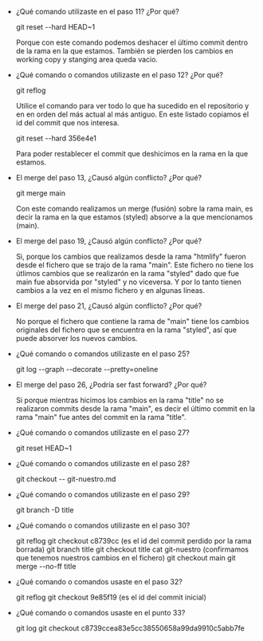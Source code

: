 - ¿Qué comando utilizaste en el paso 11? ¿Por qué?

    git reset --hard HEAD~1

    Porque con este comando podemos deshacer el último commit dentro de la rama en la que estamos. 
    También se pierden los cambios en working copy y stanging area queda vacio.

- ¿Qué comando o comandos utilizaste en el paso 12? ¿Por qué?

    git reflog

    Utilice el comando para ver todo lo que ha sucedido en el repositorio y en en orden del más actual al más antiguo.
    En este listado copiamos el id del commit que nos interesa.

    git reset --hard 356e4e1

    Para poder restablecer el commit que deshicimos en la rama en la que estamos.

- El merge del paso 13, ¿Causó algún conflicto? ¿Por qué?

    git merge main

    Con este comando realizamos un merge (fusión) sobre la rama main, es decir la rama en la que estamos (styled) absorve a la que mencionamos (main).

- El merge del paso 19, ¿Causó algún conflicto? ¿Por qué?

    Si, porque los cambios que realizamos desde la rama "htmlify" fueron desde el fichero que se trajo de la rama "main". 
    Este fichero no tiene los útlimos cambios que se realizarón en la rama "styled" dado que fue main fue absorvida por "styled" y no viceversa.
    Y por lo tanto tienen cambios a la vez en el mismo fichero y en algunas líneas.

- El merge del paso 21, ¿Causó algún conflicto? ¿Por qué?

    No porque el fichero que contiene la rama de "main" tiene los cambios originales del fichero que se encuentra en la rama "styled", así que puede absorver los nuevos cambios.

- ¿Qué comando o comandos utilizaste en el paso 25?

    git log --graph --decorate --pretty=oneline

- El merge del paso 26, ¿Podría ser fast forward? ¿Por qué?

    Si porque mientras hicimos los cambios en la rama "title" no se realizaron commits desde la rama "main", es decir el último commit en la rama "main" fue antes del commit en la rama "title".

- ¿Qué comando o comandos utilizaste en el paso 27?

    git reset HEAD~1

- ¿Qué comando o comandos utilizaste en el paso 28?

    git checkout -- git-nuestro.md

- ¿Qué comando o comandos utilizaste en el paso 29?

    git branch -D title

- ¿Qué comando o comandos utilizaste en el paso 30?

    git reflog
    git checkout c8739cc    (es el id del commit perdido por la rama borrada)
    git branch title
    git checkout title
    cat git-nuestro         (confirmamos que tenemos nuestros cambios en el fichero)
    git checkout main
    git merge --no-ff title

- ¿Qué comando o comandos usaste en el paso 32?

    git reflog
    git checkout 9e85f19    (es el id del commit inicial)

- ¿Qué comando o comandos usaste en el punto 33?

    git log
    git checkout c8739ccea83e5cc38550658a99da9910c5abb7fe
